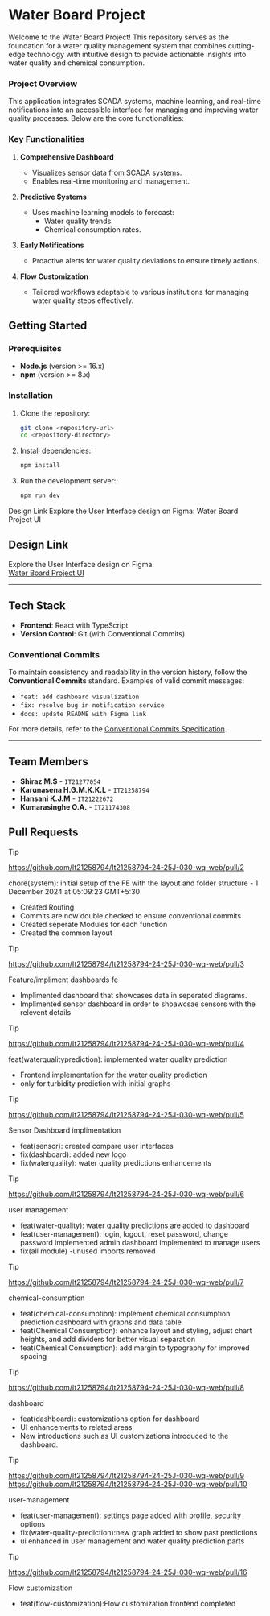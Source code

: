 # Water Board Project

Welcome to the Water Board Project! This repository serves as the foundation for a water quality management system that combines cutting-edge technology with intuitive design to provide actionable insights into water quality and chemical consumption.

### Project Overview

This application integrates SCADA systems, machine learning, and real-time notifications into an accessible interface for managing and improving water quality processes. Below are the core functionalities:

### Key Functionalities

1. **Comprehensive Dashboard**

   - Visualizes sensor data from SCADA systems.
   - Enables real-time monitoring and management.

2. **Predictive Systems**

   - Uses machine learning models to forecast:
     - Water quality trends.
     - Chemical consumption rates.

3. **Early Notifications**

   - Proactive alerts for water quality deviations to ensure timely actions.

4. **Flow Customization**
   - Tailored workflows adaptable to various institutions for managing water quality steps effectively.

## Getting Started

### Prerequisites

- **Node.js** (version >= 16.x)
- **npm** (version >= 8.x)

### Installation

1. Clone the repository:

   ```bash
   git clone <repository-url>
   cd <repository-directory>

   ```

1. Install dependencies::

   ```bash
   npm install

   ```

1. Run the development server::
   ```bash
   npm run dev
   ```

Design Link
Explore the User Interface design on Figma:
Water Board Project UI

## Design Link

Explore the User Interface design on Figma:  
[Water Board Project UI](https://www.figma.com/design/1kMe9fuMOuRwmwVANtmvWv/Water-Board-Project?node-id=0-1&node-type=canvas&t=DWRKdrSyulOIF21X-0)

---

## Tech Stack

- **Frontend**: React with TypeScript
- **Version Control**: Git (with Conventional Commits)

### Conventional Commits

To maintain consistency and readability in the version history, follow the **Conventional Commits** standard. Examples of valid commit messages:

- `feat: add dashboard visualization`
- `fix: resolve bug in notification service`
- `docs: update README with Figma link`

For more details, refer to the [Conventional Commits Specification](https://www.conventionalcommits.org/en/v1.0.0/).

---

## Team Members

- **Shiraz M.S** - `IT21277054`
- **Karunasena H.G.M.K.K.L** - `IT21258794`
- **Hansani K.J.M** - `IT21222672`
- **Kumarasinghe O.A.** - `IT21174308`

## Pull Requests

> [!TIP]
> https://github.com/It21258794/It21258794-24-25J-030-wq-web/pull/2
>
> chore(system): initial setup of the FE with the layout and folder structure - 1 December 2024 at 05:09:23 GMT+5:30
>
> - Created Routing
> - Commits are now double checked to ensure conventional commits
> - Created seperate Modules for each function
> - Created the common layout

> [!TIP]
>https://github.com/It21258794/It21258794-24-25J-030-wq-web/pull/3
> 
> Feature/impliment dashboards fe
> 
>- Implimented dashboard that showcases data in seperated diagrams.
>- Implimented sensor dashboard in order to shoawcsae sensors with the relevent details

> [!TIP]
>https://github.com/It21258794/It21258794-24-25J-030-wq-web/pull/4
> 
> feat(waterqualityprediction): implemented water quality prediction
> 
>- Frontend implementation for the water quality prediction 
>- only for turbidity prediction with initial graphs

> [!TIP]
>https://github.com/It21258794/It21258794-24-25J-030-wq-web/pull/5
> 
> Sensor Dashboard implimentation
> 
>- feat(sensor): created compare user interfaces
>- fix(dashboard): added new logo
>- fix(waterquality): water quality predictions enhancements

> [!TIP]
>https://github.com/It21258794/It21258794-24-25J-030-wq-web/pull/6
> 
> user management 
> 
>- feat(water-quality): water quality predictions are added to dashboard
>- feat(user-management): login, logout, reset password, change password implemented admin dashboard implemented to manage users
>- fix(all module) -unused imports removed

> [!TIP]
>https://github.com/It21258794/It21258794-24-25J-030-wq-web/pull/7
>
> chemical-consumption
> 
>- feat(chemical-consumption): implement chemical consumption prediction dashboard with graphs and data table
>- feat(Chemical Consumption): enhance layout and styling, adjust chart heights, and add dividers for better visual separation
>- feat(Chemical Consumption): add margin to typography for improved spacing

> [!TIP]
>https://github.com/It21258794/It21258794-24-25J-030-wq-web/pull/8
> 
> dashboard
> 
>- feat(dashboard): customizations option for dashboard 
>- UI enhancements to related areas
>- New introductions such as UI customizations introduced to the dashboard.


> [!TIP]
>https://github.com/It21258794/It21258794-24-25J-030-wq-web/pull/9
>https://github.com/It21258794/It21258794-24-25J-030-wq-web/pull/10
>
> user-management
> 
>- feat(user-management): settings page added with profile, security options
>- fix(water-quality-prediction):new graph added to show past predictions
>- ui enhanced in user management and water quality prediction parts


> [!TIP]
>https://github.com/It21258794/It21258794-24-25J-030-wq-web/pull/16
>
> Flow customization
> 
>- feat(flow-customization):Flow customization frontend completed



